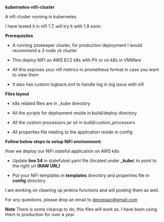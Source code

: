 
**kubernetes-nifi-cluster**

A nifi cluster running in kubernetes

I have tested it in nifi 1.7, will try it with 1.9 soon.

**Prerequisites**

- A running zookeeper cluster, for production deployment I would recommend a 3 node zk cluzter

- This deploy NIFI on AWS EC2 k8s with PV or on k8s in VMWare

- All this exposes your nifi metrics in prometheus format in case you want to view them

- It also has custom logback.xml to handle log in log issue with nifi

**Files layout**

- k8s related files are in _kube directory

- All the scripts for deployment reside in build/deploy directory

- All the custom processors jar sit in build/custom_processors

- All properties file relating to the application reside in config


**Follow below steps to setup NiFi environment:**

How we deploy our NiFi stateful application on AWS k8s

- Update **line 54** in statefulset.yaml file (located under **_kube**) to point to the right url **(RAW URL)**

- Put your NiFi templates in **templates** directory and properties file in **config** directory

I am working on cleaning up jenkins functions and will posting them as well.

For any questions, please drop an email to devopsac@gmail.com

**Note**
There is some cleanup to do, this files will work as. I have been using them in production for over a year.

